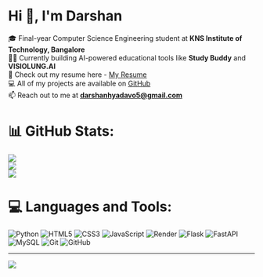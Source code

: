 # Hi 👋, I'm Darshan
🎓 Final-year Computer Science Engineering student at **KNS Institute of Technology, Bangalore**  <br>👨‍💻 Currently building AI-powered educational tools like **Study Buddy** and **VISIOLUNG.AI**  <br>📑 Check out my resume here - [My Resume](https://drive.google.com/file/d/17cUngU96FFIJzxTjPE53iqDYibpT_umO/view?usp=drivesdk)  <br>💻 All of my projects are available on [GitHub](https://github.com/Darshanyadav05)  <br>📫 Reach out to me at **darshanhyadavo5@gmail.com**


# 📊 GitHub Stats:
![](https://github-readme-stats.vercel.app/api?username=Darshanyadav05&theme=default&hide_border=false&include_all_commits=false&count_private=false)<br/>
![](https://nirzak-streak-stats.vercel.app/?user=Darshanyadav05&theme=default&hide_border=false)<br/>
![](https://github-readme-stats.vercel.app/api/top-langs/?username=Darshanyadav05&theme=default&hide_border=false&include_all_commits=false&count_private=false&layout=compact)


# 💻 Languages and Tools:
![Python](https://img.shields.io/badge/python-3670A0?style=for-the-badge&logo=python&logoColor=ffdd54) ![HTML5](https://img.shields.io/badge/html5-%23E34F26.svg?style=for-the-badge&logo=html5&logoColor=white) ![CSS3](https://img.shields.io/badge/css3-%231572B6.svg?style=for-the-badge&logo=css3&logoColor=white) ![JavaScript](https://img.shields.io/badge/javascript-%23323330.svg?style=for-the-badge&logo=javascript&logoColor=%23F7DF1E) ![Render](https://img.shields.io/badge/Render-%46E3B7.svg?style=for-the-badge&logo=render&logoColor=white) ![Flask](https://img.shields.io/badge/flask-%23000.svg?style=for-the-badge&logo=flask&logoColor=white) ![FastAPI](https://img.shields.io/badge/FastAPI-005571?style=for-the-badge&logo=fastapi) ![MySQL](https://img.shields.io/badge/mysql-4479A1.svg?style=for-the-badge&logo=mysql&logoColor=white) ![Git](https://img.shields.io/badge/git-%23F05033.svg?style=for-the-badge&logo=git&logoColor=white) ![GitHub](https://img.shields.io/badge/github-%23121011.svg?style=for-the-badge&logo=github&logoColor=white)

---
[![](https://visitcount.itsvg.in/api?id=Darshanyadav05&icon=0&color=0)](https://visitcount.itsvg.in)

<!-- Proudly created with GPRM ( https://gprm.itsvg.in ) -->

